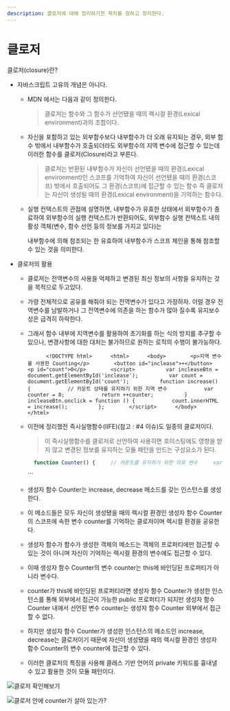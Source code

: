 ```yaml
---
description: 클로저에 대해 정리하기전 목차를 정하고 정리한다.
---
```


# 클로저

클로저\(closure\)란?

* 자바스크립트 고유의 개념은 아니다.
  * MDN 에서는 다음과 같이 정의한다.

    > 클로저는 함수와 그 함수가 선언됐을 때의 렉시컬 환경\(Lexical environment\)과의 조합이다.

  * 자신을 포함하고 있는 외부함수보다 내부함수가 더 오래 유지되는 경우, 외부 함수 밖에서 내부함수가 호출되더라도 외부함수의 지역 변수에 접근할 수 있는데 이러한 함수를 클로저\(Closure\)라고 부른다.

    > 클로저는 반환된 내부함수가 자신이 선언됐을 때의 환경\(Lexical environment\)인 스코프를 기억하여 자신이 선언됐을 때의 환경\(스코프\) 밖에서 호출되어도 그 환경\(스코프\)에 접근할 수 있는 함수 즉 클로저는 자신이 생성될 때의 환경\(Lexical environment\)을 기억하는 함수다.

  * 실행 컨텍스트의 관점에 설명하면, 내부함수가 유효한 상태에서 외부함수가 종료하여 외부함수의 실행 컨텍스트가 반환되어도, 외부함수 실행 컨텍스트 내의 활성 객체\(변수, 함수 선언 등의 정보를 가지고 있다\)는   

    내부함수에 의해 참조되는 한 유효하여 내부함수가 스코프 체인을 통해 참조할 수 있는 것을 의미한다.
* 클로저의 활용
  * 클로저는 전역변수의 사용을 억제하고 변경된 최신 정보의 사항을 유지하는 것을 목적으로 두고있다.             
  * 가령 전체적으로 공유를 해줘야 되는 전역변수가 있다고 가정하자. 이럴 경우 전역변수를 남발하거나 그 전역변수에 의존을 하는 함수가 많아 질수록 유지보수성은 급격히 하락한다.
  * 그래서 함수 내부에 지역변수를 활용하여 초기화를 하는 식의 방지를 추구할 수 있으나, 변경사항에 대한 대처는 불가하므로 원하는 로직의 수행이 불가능하다.

    ```markup
          <!DOCTYPE html>      <html>      <body>        <p>지역 변수를 사용한 Counting</p>        <button id="inclease">+</button>        <p id="count">0</p>        <script>          var incleaseBtn = document.getElementById('inclease');          var count = document.getElementById('count');          function increase() {            // 카운트 상태를 유지하기 위한 지역 변수            var counter = 0;            return ++counter;          }          incleaseBtn.onclick = function () {            count.innerHTML = increase();          };        </script>      </body>      </html>
    ```

  * 이전에 정리했전 즉시실행함수\(IIFE\)\(참고 : \#4 이슈\)도 일종의 클로저이다.

    > 이 즉시실행함수를 클로저로 선언하여 사용히면 호이스팅에도 영향을 받지 않고 변경된 정보를 유지하는 모듈 패턴을 만드는 구성요소가 된다.

    ```javascript
      function Counter() {     // 카운트를 유지하기 위한 자유 변수     var counter = 0;        // 클로저    this.increase = function () {      return ++counter;    };    // 클로저    this.decrease = function () {      return --counter;    };  }  var counter = new Counter();  console.log(counter.increase()); // 1  console.log(counter.decrease()); // 0        
    ```

    \`\`\`

  * 생성자 함수 Counter는 increase, decrease 메소드를 갖는 인스턴스를 생성한다. 
  * 이 메소드들은 모두 자신이 생성됐을 때의 렉시컬 환경인 생성자 함수 Counter의 스코프에 속한 변수 counter를 기억하는 클로저이며 렉시컬 환경을 공유한다. 
  * 생성자 함수가 함수가 생성한 객체의 메소드는 객체의 프로퍼티에만 접근할 수 있는 것이 아니며 자신이 기억하는 렉시컬 환경의 변수에도 접근할 수 있다.
  * 이때 생성자 함수 Counter의 변수 counter는 this에 바인딩된 프로퍼티가 아니라 변수다. 
  * counter가 this에 바인딩된 프로퍼티라면 생성자 함수 Counter가 생성한 인스턴스를 통해 외부에서 접근이 가능한 public 프로퍼티가 되지만 생성자 함수 Counter 내에서 선언된 변수 counter는 생성자 함수 Counter 외부에서 접근할 수 없다. 
  * 하지만 생성자 함수 Counter가 생성한 인스턴스의 메소드인 increase, decrease는 클로저이기 때문에 자신이 생성됐을 때의 렉시컬 환경인 생성자 함수 Counter의 변수 counter에 접근할 수 있다. 
  * 이러한 클로저의 특징을 사용해 클래스 기반 언어의 private 키워드를 흉내낼 수 있고 활용한 것이 모듈 패턴이다. 



![&#xD074;&#xB85C;&#xC800; &#xD655;&#xC778;&#xD574;&#xBCF4;&#xAE30;](https://user-images.githubusercontent.com/16012504/65041717-51a91980-d992-11e9-95a2-3139801a048c.png)



![&#xD074;&#xB85C;&#xC800; &#xC548;&#xC5D0; counter&#xAC00; &#xC0B4;&#xC544; &#xC788;&#xB294;&#xAC00;?](https://user-images.githubusercontent.com/16012504/65042964-f4fb2e00-d994-11e9-80bb-8e9e84e3133f.png)

            

